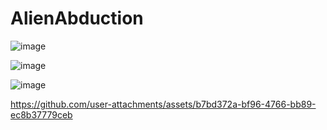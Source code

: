 # AlienAbduction

![image](https://github.com/user-attachments/assets/d789c12e-25be-440e-ad78-866e8bfd49ee)

![image](https://github.com/user-attachments/assets/855bcc38-2f0f-4956-83d6-72ed289de169)

![image](https://github.com/user-attachments/assets/2d46e230-ccb1-4a9f-bffa-9966464499db)

https://github.com/user-attachments/assets/b7bd372a-bf96-4766-bb89-ec8b37779ceb

